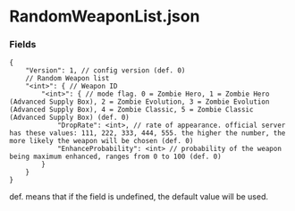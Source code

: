 # RandomWeaponList.json
### Fields
```
{
	"Version": 1, // config version (def. 0)
	// Random Weapon list
	"<int>": { // Weapon ID
		"<int>": { // mode flag. 0 = Zombie Hero, 1 = Zombie Hero (Advanced Supply Box), 2 = Zombie Evolution, 3 = Zombie Evolution (Advanced Supply Box), 4 = Zombie Classic, 5 = Zombie Classic (Advanced Supply Box) (def. 0)
			"DropRate": <int>, // rate of appearance. official server has these values: 111, 222, 333, 444, 555. the higher the number, the more likely the weapon will be chosen (def. 0)
			"EnhanceProbability": <int> // probability of the weapon being maximum enhanced, ranges from 0 to 100 (def. 0)
		}
	}
}
```
def. means that if the field is undefined, the default value will be used.